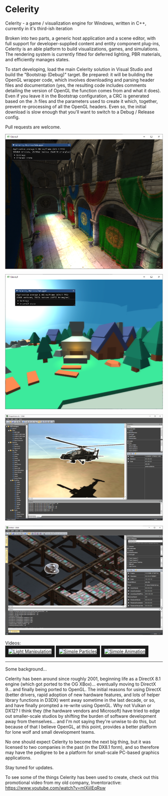 # Celerity
Celerity - a game / visualization engine for Windows, written in C++, currently in it's third-ish iteration

Broken into two parts, a generic host application and a scene editor, with full support for developer-supplied content and entity component plug-ins, Celerity is an able platform to build visualizations, games, and simulations. The rendering system is currently fitted for deferred lighting, PBR materials, and efficiently manages states.

To start developing, load the main Celerity solution in Visual Studio and build the "Bootstrap (Debug)" target. Be prepared: it will be building the OpenGL wrapper code, which involves downloading and parsing header files and documentation (yes, the resulting code includes comments detailing the version of OpenGL the function comes from and what it does). Even if you leave it in the Bootstrap configuration, a CRC is generated based on the .h files and the parameters used to create it which, together, prevent re-processing of all the OpenGL headers. Even so, the initial download is slow enough that you'll want to switch to a Debug / Release config.

Pull requests are welcome.

![image](https://github.com/keelanstuart/Celerity/blob/master/screen_20230128.png)

![image](https://github.com/keelanstuart/Celerity/blob/master/screen_20230209.png)

![image](https://github.com/keelanstuart/Celerity/blob/master/screen_ed_20230209.png)

![image](https://github.com/keelanstuart/Celerity/blob/master/screen_ed_20240209.png)

Videos:
<br>
<a href="http://www.youtube.com/watch?feature=player_embedded&v=RB7WNeSvIYw
" target="_blank"><img src="http://img.youtube.com/vi/RB7WNeSvIYw/0.jpg" 
alt="Light Manipulation" width="240" height="180" border="10" /></a>
<a href="http://www.youtube.com/watch?feature=player_embedded&v=P6HyNWIeEA8
" target="_blank"><img src="http://img.youtube.com/vi/P6HyNWIeEA8/0.jpg" 
alt="Simple Particles" width="240" height="180" border="10" /></a>
<a href="http://www.youtube.com/watch?feature=player_embedded&v=QzydaeRiJyw
" target="_blank"><img src="http://img.youtube.com/vi/QzydaeRiJyw/0.jpg" 
alt="Simple Animation" width="240" height="180" border="10" /></a>

______________________________________________

Some background...

Celerity has been around since roughly 2001, beginning life as a DirectX 8.1 engine (which got ported to the OG XBox)... eventually moving to DirectX 9... and finally being ported to OpenGL. The initial reasons for using DirectX (better drivers, rapid adoption of new hardware features, and lots of helper library functions in D3DX) went away sometime in the last decade, or so, and have finally prompted a re-write using OpenGL. Why not Vulkan or DX12? I think they (the hardware vendors and Microsoft) have tried to edge out smaller-scale studios by shifting the burden of software development away from themselves... and I'm not saying they're unwise to do this, but because of that I believe OpenGL, at this point, provides a better platform for lone wolf and small development teams.

No one should expect Celerity to become the next big thing, but it was licensed to two companies in the past (in the DX8.1 form), and so therefore may have the pedigree to be a platform for small-scale PC-based graphics applications.

Stay tuned for updates.

To see some of the things Celerity has been used to create, check out this promotional video from my old company, Inventoractive: https://www.youtube.com/watch?v=mlXiiIEqRsw
